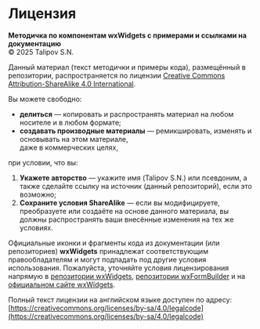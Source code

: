 ﻿# Лицензия

**Методичка по компонентам wxWidgets с примерами и ссылками на документацию**  
© 2025 Talipov S.N.

Данный материал (текст методички и примеры кода), размещённый в репозитории, распространяется по лицензии [Creative Commons Attribution-ShareAlike 4.0 International](https://creativecommons.org/licenses/by-sa/4.0/legalcode).

Вы можете свободно:
- **делиться** — копировать и распространять материал на любом носителе и в любом формате;
- **создавать производные материалы** — ремикшировать, изменять и основывать на этом материале,  
  даже в коммерческих целях,

при условии, что вы:
1. **Укажете авторство** — укажите имя (Talipov S.N.) или псевдоним, а также сделайте ссылку на источник (данный репозиторий), если это возможно;
2. **Сохраните условия ShareAlike** — если вы модифицируете, преобразуете или создаёте на основе данного материала, вы должны распространять ваши внесённые изменения на тех же условиях.

Официальные иконки и фрагменты кода из документации (или репозиториев) **wxWidgets** принадлежат соответствующим 
правообладателям и могут подпадать под другие условия использования. Пожалуйста, уточняйте условия лицензирования 
напрямую в [репозитории wxWidgets](https://github.com/wxWidgets/wxWidgets),
[репозитории wxFormBuilder](https://github.com/wxFormBuilder/wxFormBuilder) и на 
[официальном сайте wxWidgets](https://www.wxwidgets.org/).

Полный текст лицензии на английском языке доступен по адресу:  
[https://creativecommons.org/licenses/by-sa/4.0/legalcode](https://creativecommons.org/licenses/by-sa/4.0/legalcode)
